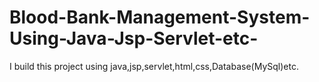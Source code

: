 # Blood-Bank-Management-System-Using-Java-Jsp-Servlet-etc-
I build this project using java,jsp,servlet,html,css,Database(MySql)etc.

